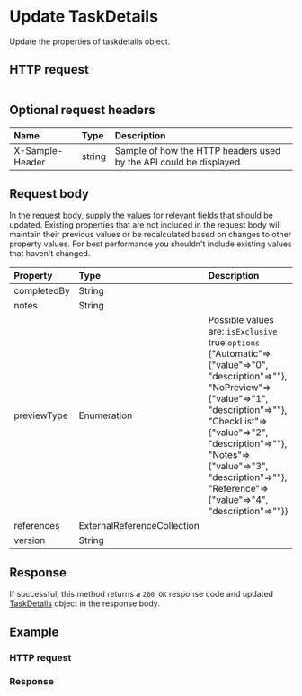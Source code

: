 # Update TaskDetails

Update the properties of taskdetails object.
## HTTP request
```http

```

## Optional request headers
| Name       | Type | Description|
|:-----------|:------|:----------|
| X-Sample-Header  | string  | Sample of how the HTTP headers used by the API could be displayed.|

## Request body
In the request body, supply the values for relevant fields that should be updated. Existing properties that are not included in the request body will maintain their previous values or be recalculated based on changes to other property values. For best performance you shouldn't include existing values that haven't changed.

| Property	   | Type	|Description|
|:---------------|:--------|:----------|
|completedBy|String||
|notes|String||
|previewType|Enumeration| Possible values are: `isExclusive` true,`options` {"Automatic"=>{"value"=>"0", "description"=>""}, "NoPreview"=>{"value"=>"1", "description"=>""}, "CheckList"=>{"value"=>"2", "description"=>""}, "Notes"=>{"value"=>"3", "description"=>""}, "Reference"=>{"value"=>"4", "description"=>""}}|
|references|ExternalReferenceCollection||
|version|String||

## Response
If successful, this method returns a `200 OK` response code and updated [TaskDetails](../resources/taskdetails.md) object in the response body.
## Example
### HTTP request
### Response
